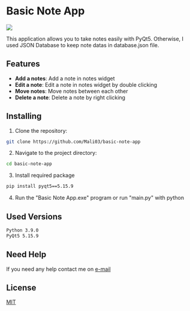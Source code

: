 # Basic Note App

![](https://i.imgur.com/oIfH4PG.gif)

This application allows you to take notes easily with PyQt5. Otherwise, I used JSON Database to keep note datas in database.json file.

## Features

-   **Add a notes**: Add a note in notes widget
-   **Edit a note**: Edit a note in notes widget by double clicking
-   **Move notes**: Move notes between each other
-   **Delete a note**: Delete a note by right clicking

## Installing

1.  Clone the repository:

```bash
git clone https://github.com/Mali03/basic-note-app
```

2.  Navigate to the project directory:

```bash
cd basic-note-app
```

3.  Install required package
```bash
pip install pyqt5==5.15.9
```

4.  Run the "Basic Note App.exe" program or run "main.py" with python

## Used Versions
```bash
Python 3.9.0
PyQt5 5.15.9
```

## Need Help
If you need any help contact me on [e-mail](mailto:mehmetaligunalay@gmail.com)

## License

[MIT](https://choosealicense.com/licenses/mit/)
